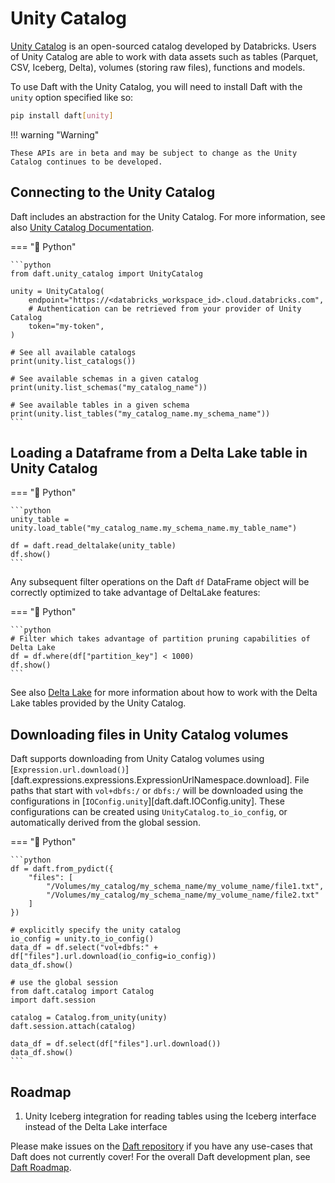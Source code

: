 # Unity Catalog

[Unity Catalog](https://github.com/unitycatalog/unitycatalog/) is an open-sourced catalog developed by Databricks. Users of Unity Catalog are able to work with data assets such as tables (Parquet, CSV, Iceberg, Delta), volumes (storing raw files), functions and models.

To use Daft with the Unity Catalog, you will need to install Daft with the `unity` option specified like so:

```bash
pip install daft[unity]
```

!!! warning "Warning"

    These APIs are in beta and may be subject to change as the Unity Catalog continues to be developed.

## Connecting to the Unity Catalog

Daft includes an abstraction for the Unity Catalog. For more information, see also [Unity Catalog Documentation](https://docs.unitycatalog.io/integrations/unity-catalog-daft/).

=== "🐍 Python"

    ```python
    from daft.unity_catalog import UnityCatalog

    unity = UnityCatalog(
        endpoint="https://<databricks_workspace_id>.cloud.databricks.com",
        # Authentication can be retrieved from your provider of Unity Catalog
        token="my-token",
    )

    # See all available catalogs
    print(unity.list_catalogs())

    # See available schemas in a given catalog
    print(unity.list_schemas("my_catalog_name"))

    # See available tables in a given schema
    print(unity.list_tables("my_catalog_name.my_schema_name"))
    ```

## Loading a Dataframe from a Delta Lake table in Unity Catalog

=== "🐍 Python"

    ```python
    unity_table = unity.load_table("my_catalog_name.my_schema_name.my_table_name")

    df = daft.read_deltalake(unity_table)
    df.show()
    ```

Any subsequent filter operations on the Daft `df` DataFrame object will be correctly optimized to take advantage of DeltaLake features:

=== "🐍 Python"

    ```python
    # Filter which takes advantage of partition pruning capabilities of Delta Lake
    df = df.where(df["partition_key"] < 1000)
    df.show()
    ```

See also [Delta Lake](delta_lake.md) for more information about how to work with the Delta Lake tables provided by the Unity Catalog.

## Downloading files in Unity Catalog volumes

Daft supports downloading from Unity Catalog volumes using [`Expression.url.download()`][daft.expressions.expressions.ExpressionUrlNamespace.download]. File paths that start with `vol+dbfs:/` or `dbfs:/` will be downloaded using the configurations in [`IOConfig.unity`][daft.daft.IOConfig.unity]. These configurations can be created using `UnityCatalog.to_io_config`, or automatically derived from the global session.

=== "🐍 Python"

    ```python
    df = daft.from_pydict({
        "files": [
            "/Volumes/my_catalog/my_schema_name/my_volume_name/file1.txt",
            "/Volumes/my_catalog/my_schema_name/my_volume_name/file2.txt"
        ]
    })

    # explicitly specify the unity catalog
    io_config = unity.to_io_config()
    data_df = df.select("vol+dbfs:" + df["files"].url.download(io_config=io_config))
    data_df.show()

    # use the global session
    from daft.catalog import Catalog
    import daft.session

    catalog = Catalog.from_unity(unity)
    daft.session.attach(catalog)

    data_df = df.select(df["files"].url.download())
    data_df.show()
    ```

## Roadmap

1. Unity Iceberg integration for reading tables using the Iceberg interface instead of the Delta Lake interface

Please make issues on the [Daft repository](https://github.com/Eventual-Inc/Daft) if you have any use-cases that Daft does not currently cover! For the overall Daft development plan, see [Daft Roadmap](../roadmap.md).
